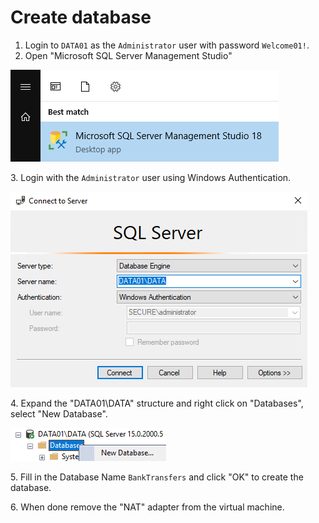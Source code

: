 # Create database

1. Login to `DATA01` as the `Administrator` user with password `Welcome01!`.
2. Open "Microsoft SQL Server Management Studio"

![](<../../../../../.gitbook/assets/image (46) (1) (1) (1) (1).png>)

3\. Login with the `Administrator` user using Windows Authentication.

![](<../../../../../.gitbook/assets/image (6) (1) (1) (1).png>)

4\. Expand the "DATA01\DATA" structure and right click on "Databases", select "New Database".

![](<../../../../../.gitbook/assets/image (23) (1) (1).png>)

5\. Fill in the Database Name `BankTransfers` and click "OK" to create the database.

6\. When done remove the "NAT" adapter from the virtual machine.


